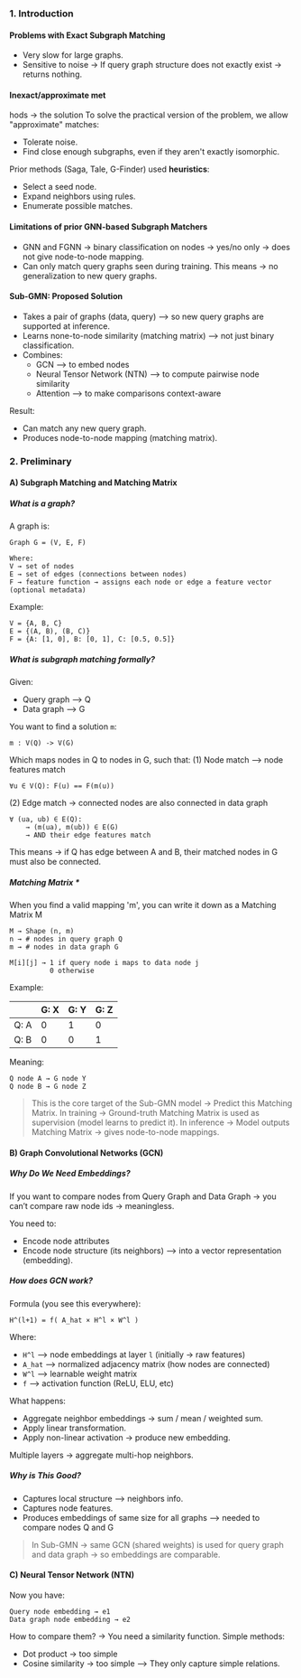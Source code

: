 ### 1. Introduction
#### Problems with Exact Subgraph Matching
- Very slow for large graphs.
- Sensitive to noise → If query graph structure does not exactly exist → returns nothing.

#### Inexact/approximate met
hods -> the solution
To solve the practical version of the problem, we allow "approximate" matches:
- Tolerate noise.
- Find close enough subgraphs, even if they aren't exactly isomorphic.

Prior methods (Saga, Tale, G-Finder) used **heuristics**:
- Select a seed node.
- Expand neighbors using rules.
- Enumerate possible matches.

#### Limitations of prior GNN-based Subgraph Matchers
- GNN and FGNN → binary classification on nodes → yes/no only → does not give node-to-node mapping.
- Can only match query graphs seen during training.
This means → no generalization to new query graphs.

#### Sub-GMN: Proposed Solution
- Takes a pair of graphs (data, query) --> so new query graphs are supported at inference.
- Learns none-to-node similarity (matching matrix) --> not just binary classification.
- Combines:
	- GCN --> to embed nodes
	- Neural Tensor Network (NTN) --> to compute pairwise node similarity
	- Attention --> to make comparisons context-aware

Result:
- Can match any new query graph.
- Produces node-to-node mapping (matching matrix).

### 2. Preliminary

#### A) Subgraph Matching and Matching Matrix
##### What is a graph?
A graph is:
```
Graph G = (V, E, F)

Where:
V → set of nodes
E → set of edges (connections between nodes)
F → feature function → assigns each node or edge a feature vector (optional metadata)
```

Example:
```
V = {A, B, C}
E = {(A, B), (B, C)}
F = {A: [1, 0], B: [0, 1], C: [0.5, 0.5]}
```


##### What is subgraph matching formally?
Given:
- Query graph --> Q
- Data graph --> G

You want to find a solution `m`:
```
m : V(Q) -> V(G)
```

Which maps nodes in Q to nodes in G, such that:
(1) Node match --> node features match
```
∀u ∈ V(Q): F(u) == F(m(u))
```

(2) Edge match → connected nodes are also connected in data graph
```
∀ (ua, ub) ∈ E(Q):
    → (m(ua), m(ub)) ∈ E(G)
    → AND their edge features match
```
This means → if Q has edge between A and B, their matched nodes in G must also be connected.

##### Matching Matrix *
When you find a valid mapping 'm', you can write it down as a Matching Matrix M
```
M → Shape (n, m)
n → # nodes in query graph Q
m → # nodes in data graph G

M[i][j] → 1 if query node i maps to data node j
          0 otherwise
```

Example:

|      | G: X | G: Y | G: Z |
| ---- | ---- | ---- | ---- |
| Q: A | 0    | 1    | 0    |
| Q: B | 0    | 0    | 1    |
Meaning:
```
Q node A → G node Y
Q node B → G node Z
```

> This is the core target of the Sub-GMN model → Predict this Matching Matrix.
> In training → Ground-truth Matching Matrix is used as supervision (model learns to predict it).
> In inference → Model outputs Matching Matrix → gives node-to-node mappings.


#### B) Graph Convolutional Networks (GCN)

##### Why Do We Need Embeddings?

If you want to compare nodes from Query Graph and Data Graph → you can’t compare raw node ids → meaningless.

You need to:
- Encode node attributes
- Encode node structure (its neighbors)
-->  into a vector representation (embedding).

##### How does GCN work?
Formula (you see this everywhere):
```
H^(l+1) = f( A_hat × H^l × W^l )
```
Where:
- `H^l` --> node embeddings at layer `l` (initially -> raw features)
- `A_hat` --> normalized adjacency matrix (how nodes are connected)
- `W^l` --> learnable weight matrix
- `f` --> activation function (ReLU, ELU, etc)

What happens:
- Aggregate neighbor embeddings → sum / mean / weighted sum.
- Apply linear transformation.
- Apply non-linear activation → produce new embedding.

Multiple layers → aggregate multi-hop neighbors.

##### Why is This Good?
- Captures local structure --> neighbors info.
- Captures node features.
- Produces embeddings of same size for all graphs --> needed to compare nodes Q and G

> In Sub-GMN → same GCN (shared weights) is used for query graph and data graph → so embeddings are comparable.

#### C) Neural Tensor Network (NTN)
Now you have:
```
Query node embedding → e1
Data graph node embedding → e2
```

How to compare them? → You need a similarity function.
Simple methods:
- Dot product → too simple
- Cosine similarity → too simple
--> They only capture simple relations.


